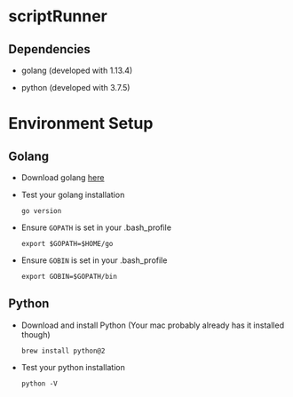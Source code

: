 
# scriptRunner


## Dependencies

- golang (developed with 1.13.4)

- python (developed with 3.7.5)


# Environment Setup

## Golang

  - Download golang [here](https://golang.org/dl/)

  - Test your golang installation

    `go version`
  
  - Ensure `GOPATH` is set in your .bash_profile

    `export $GOPATH=$HOME/go`

  - Ensure `GOBIN` is set in your .bash_profile

    `export GOBIN=$GOPATH/bin`

## Python
  
  - Download and install Python (Your mac probably already has it installed though)

    `brew install python@2`

  - Test your python installation

    `python -V`
